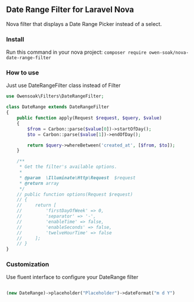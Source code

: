 ## Date Range Filter for Laravel Nova

Nova filter that displays a Date Range Picker instead of a select.

### Install

Run this command in your nova project:
`composer require owen-soak/nova-date-range-filter`

### How to use

Just use DateRangeFilter class instead of Filter

```php
use Owensoak\Filters\DateRangeFilter;

class DateRange extends DateRangeFilter
{
    public function apply(Request $request, $query, $value)
    {
        $from = Carbon::parse($value[0])->startOfDay();
        $to = Carbon::parse($value[1])->endOfDay();

        return $query->whereBetween('created_at', [$from, $to]);
    }

    /**
     * Get the filter's available options.
     *
     * @param  \Illuminate\Http\Request  $request
     * @return array
     */
    // public function options(Request $request)
    // {
    //     return [
    //         'firstDayOfWeek' => 0,
    //         'separator' => '-',
    //         'enableTime' => false,
    //         'enableSeconds' => false,
    //         'twelveHourTime' => false
    //     ];
    // }
}
```

### Customization

Use fluent interface to configure your DateRange filter

```php

(new DateRange)->placeholder("Placeholder")->dateFormat("m d Y")

```
